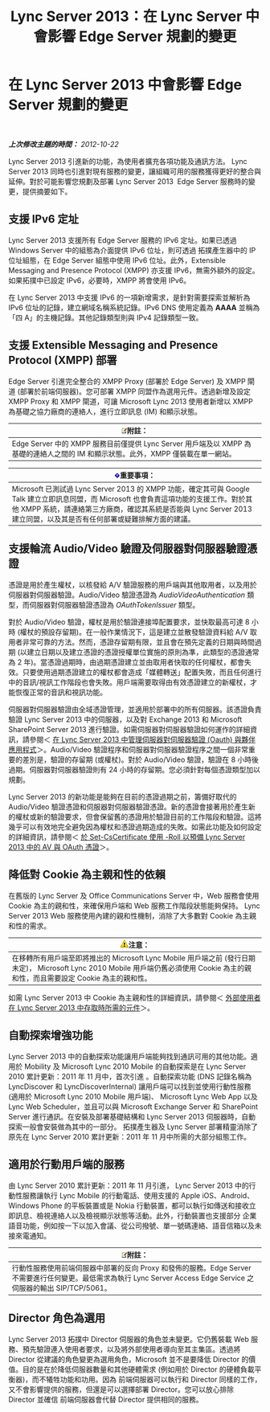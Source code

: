﻿---
title: Lync Server 2013：在 Lync Server 中會影響 Edge Server 規劃的變更
TOCTitle: 在 Lync Server 2013 中會影響 Edge Server 規劃的變更
ms:assetid: 66305160-c9b8-4bc4-9f24-8ee8d9a294f7
ms:mtpsurl: https://technet.microsoft.com/zh-tw/library/JJ204965(v=OCS.15)
ms:contentKeyID: 49291153
ms.date: 08/10/2015
mtps_version: v=OCS.15
ms.translationtype: HT
---

# 在 Lync Server 2013 中會影響 Edge Server 規劃的變更

 

_**上次修改主題的時間：** 2012-10-22_

Lync Server 2013 引進新的功能，為使用者擴充各項功能及通訊方法。 Lync Server 2013 同時也引進對現有服務的變更，讓組織可用的服務獲得更好的整合與延伸。對於可能影響您規劃及部署 Lync Server 2013  Edge Server 服務時的變更，提供摘要如下。

## 支援 IPv6 定址

Lync Server 2013 支援所有 Edge Server 服務的 IPv6 定址。如果已透過 Windows Server 中的組態為介面提供 IPv6 位址，則可透過 拓撲產生器中的 IP 位址組態，在 Edge Server 組態中使用 IPv6 位址。此外，Extensible Messaging and Presence Protocol (XMPP) 亦支援 IPv6，無需外額外的設定。如果拓撲中已設定 IPv6，必要時，XMPP 將會使用 IPv6。

在 Lync Server 2013 中支援 IPv6 的一項新增需求，是針對需要探索並解析為 IPv6 位址的記錄，建立網域名稱系統記錄。IPv6 DNS 使用定義為 **AAAA** 並稱為「四 A」的主機記錄。其他記錄類型則與 IPv4 記錄類型一致。

## 支援 Extensible Messaging and Presence Protocol (XMPP) 部署

Edge Server 引進完全整合的 XMPP Proxy (部署於 Edge Server) 及 XMPP 閘道 (部署於前端伺服器)。您可部署 XMPP 同盟作為選用元件。透過新增及設定 XMPP Proxy 和 XMPP 閘道，可讓 Microsoft Lync 2013 使用者新增以 XMPP 為基礎之協力廠商的連絡人，進行立即訊息 (IM) 和顯示狀態。

<table>
<thead>
<tr class="header">
<th><img src="images/Gg398811.note(OCS.15).gif" title="note" alt="note" />附註：</th>
</tr>
</thead>
<tbody>
<tr class="odd">
<td>Edge Server 中的 XMPP 服務目前僅提供 Lync Server 用戶端及以 XMPP 為基礎的連絡人之間的 IM 和顯示狀態。此外，XMPP 僅裝載在單一網站。</td>
</tr>
</tbody>
</table>


<table>
<thead>
<tr class="header">
<th><img src="images/Gg412908.important(OCS.15).gif" title="important" alt="important" />重要事項：</th>
</tr>
</thead>
<tbody>
<tr class="odd">
<td>Microsoft 已測試過 Lync Server 2013 的 XMPP 功能，確定其可與 Google Talk 建立立即訊息同盟，而 Microsoft 也會負責這項功能的支援工作。對於其他 XMPP 系統，請連絡第三方廠商，確認其系統是否能與 Lync Server 2013 建立同盟，以及其是否有任何部署或疑難排解方面的建議。</td>
</tr>
</tbody>
</table>


## 支援輪流 Audio/Video 驗證及伺服器對伺服器驗證憑證

憑證是用於產生權杖，以核發給 A/V 驗證服務的用戶端與其他取用者，以及用於伺服器對伺服器驗證。Audio/Video 驗證憑證為 *AudioVideoAuthentication* 類型，而伺服器對伺服器驗證憑證為 *OAuthTokenIssuer* 類型。

對於 Audio/Video 驗證，權杖是用於驗證連接埠配置要求，並快取最高可達 8 小時 (權杖的預設存留期)。在一般作業情況下，這是建立並散發驗證資料給 A/V 取用者非常可靠的方法。然而，憑證存留期有限，並且會在預先定義的日期與時間過期 (以建立日期以及建立憑證的憑證授權單位實施的原則為準，此類型的憑證通常為 2 年)。當憑證過期時，由過期憑證建立並由取用者快取的任何權杖，都會失效。只要使用過期憑證建立的權杖都會造成「媒體轉送」配置失敗，而且任何進行中的音訊/視訊工作階段也會失敗。用戶端需要取得由有效憑證建立的新權杖，才能恢復正常的音訊和視訊功能。

伺服器對伺服器驗證由全域憑證管理，並適用於部署中的所有伺服器。該憑證負責驗證 Lync Server 2013 中的伺服器，以及對 Exchange 2013 和 Microsoft SharePoint Server 2013 進行驗證。如需伺服器對伺服器驗證如何運作的詳細資訊，請參閱＜ [在 Lync Server 2013 中管理伺服器對伺服器驗證 (Oauth) 與夥伴應用程式](lync-server-2013-managing-server-to-server-authentication-oauth-and-partner-applications.md)＞。Audio/Video 驗證程序和伺服器對伺服器驗證程序之間一個非常重要的差別是，驗證的存留期 (或權杖)。對於 Audio/Video 驗證，驗證在 8 小時後過期。伺服器對伺服器驗證則有 24 小時的存留期。您必須針對每個憑證類型加以規劃。

Lync Server 2013 的新功能是能夠在目前的憑證過期之前，籌備好取代的 Audio/Video 驗證憑證和伺服器對伺服器驗證憑證。新的憑證會接著用於產生新的權杖或新的驗證要求，但會保留舊的憑證用於驗證目前的工作階段和驗證。這將幾乎可以有效地完全避免因為權杖和憑證過期造成的失敗。如需此功能及如何設定的詳細資訊，請參閱＜ [於 Set-CsCertificate 使用 -Roll 以預備 Lync Server 2013 中的 AV 與 OAuth 憑證](lync-server-2013-staging-av-and-oauth-certificates-using-roll-in-set-cscertificate.md)＞。

## 降低對 Cookie 為主親和性的依賴

在舊版的 Lync Server 及 Office Communications Server 中，Web 服務會使用 Cookie 為主的親和性，來確保用戶端和 Web 服務工作階段狀態能夠保持。 Lync Server 2013 Web 服務使用內建的親和性機制，消除了大多數對 Cookie 為主親和性的需求。

<table>
<thead>
<tr class="header">
<th><img src="images/Hh202161.warning(OCS.15).gif" title="warning" alt="warning" />注意：</th>
</tr>
</thead>
<tbody>
<tr class="odd">
<td>在移轉所有用戶端至即將推出的 Microsoft Lync Mobile 用戶端之前 (發行日期未定)， Microsoft Lync 2010 Mobile 用戶端仍舊必須使用 Cookie 為主的親和性，而且需要設定 Cookie 為主的親和性。</td>
</tr>
</tbody>
</table>


如需 Lync Server 2013 中 Cookie 為主親和性的詳細資訊，請參閱＜ [外部使用者在 Lync Server 2013 中存取時所需的元件](lync-server-2013-components-required-for-external-user-access.md)＞。

## 自動探索增強功能

Lync Server 2013 中的自動探索功能讓用戶端能夠找到通訊可用的其他功能。適用於 Mobility 及 Microsoft Lync 2010 Mobile 的自動探索是在 Lync Server 2010 累計更新：2011 年 11 月中，首次引進 。自動探索功能 (DNS 記錄名稱為 LyncDiscover 和 LyncDiscoverInternal) 讓用戶端可以找到並使用行動性服務 (適用於 Microsoft Lync 2010 Mobile 用戶端)、 Microsoft Lync Web App 以及 Lync Web Scheduler，並且可以與 Microsoft Exchange Server 和 SharePoint Server 進行通訊。在安裝及部署基礎結構和 Lync Server 2013 伺服器時，自動探索一般會安裝做為其中的一部分。 拓撲產生器及 Lync Server 部署精靈消除了原先在 Lync Server 2010 累計更新：2011 年 11 月中所需的大部分組態工作。

## 適用於行動用戶端的服務

由 Lync Server 2010 累計更新：2011 年 11 月引進， Lync Server 2013 中的行動性服務讓執行 Lync Mobile 的行動電話、使用支援的 Apple iOS、Android、Windows Phone 的平板裝置或是 Nokia 行動裝置，都可以執行如傳送和接收立即訊息、檢視連絡人以及檢視顯示狀態等活動。此外，行動裝置也支援部分 企業語音功能，例如按一下以加入會議、從公司撥號、單一號碼連絡、語音信箱以及未接來電通知。

<table>
<thead>
<tr class="header">
<th><img src="images/Gg398811.note(OCS.15).gif" title="note" alt="note" />附註：</th>
</tr>
</thead>
<tbody>
<tr class="odd">
<td>行動性服務使用前端伺服器中部署的反向 Proxy 和發佈的服務。Edge Server 不需要進行任何變更。最低需求為執行 Lync Server Access Edge Service 之伺服器的輸出 SIP/TCP/5061。</td>
</tr>
</tbody>
</table>


## Director 角色為選用

Lync Server 2013 拓撲中 Director 伺服器的角色並未變更。它仍舊裝載 Web 服務、預先驗證連入使用者要求，以及將外部使用者導向至其主集區。透過將 Director 從建議的角色變更為選用角色，Microsoft 並不是要降低 Director 的價值。目的是在於降低伺服器數量和其他硬體需求 (例如用於 Director 的硬體負載平衡器)，而不犧牲功能和功用。因為 前端伺服器可以執行和 Director 同樣的工作，又不會影響提供的服務，但還是可以選擇部署 Director。您可以放心排除 Director 並確信 前端伺服器會代替 Director 提供相同的服務。

